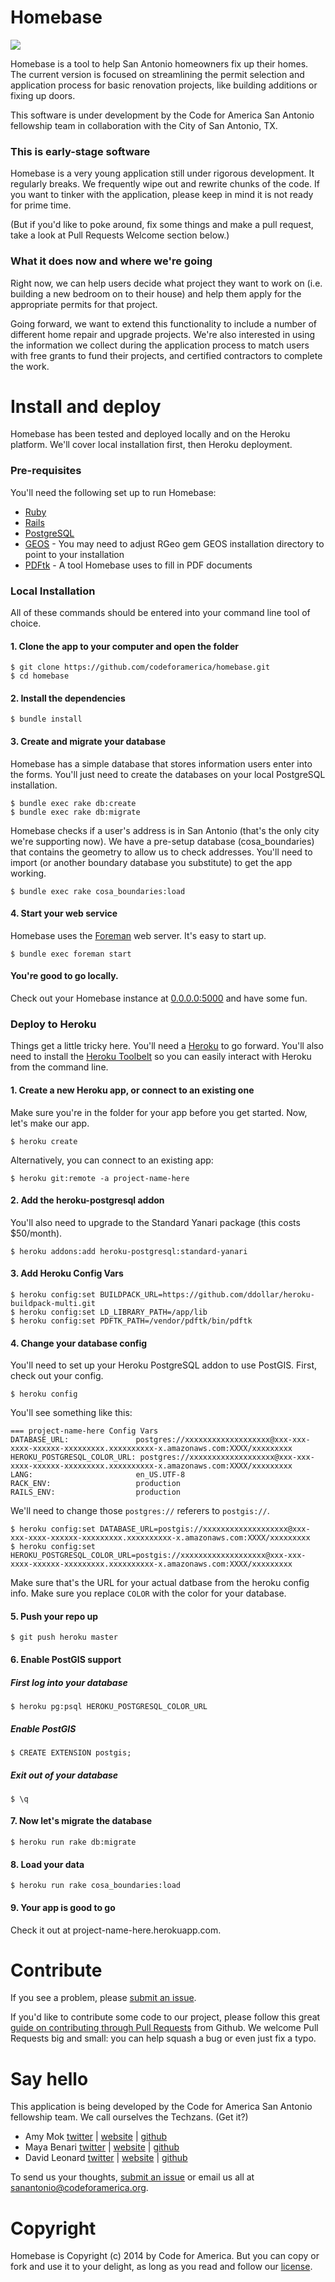 Homebase
========

<img src="http://i.imgur.com/Pa5lhV2.gif" />

Homebase is a tool to help San Antonio homeowners fix up their homes. The current version is focused on streamlining the permit selection and application process for basic renovation projects, like building additions or fixing up doors.

This software is under development by the Code for America San Antonio fellowship team in collaboration with the City of San Antonio, TX.

### This is early-stage software

Homebase is a very young application still under rigorous development. It regularly breaks. We frequently wipe out and rewrite chunks of the code. If you want to tinker with the application, please keep in mind it is not ready for prime time.

(But if you'd like to poke around, fix some things and make a pull request, take a look at Pull Requests Welcome section below.)

### What it does now and where we're going

Right now, we can help users decide what project they want to work on (i.e. building a new bedroom on to their house) and help them apply for the appropriate permits for that project.

Going forward, we want to extend this functionality to include a number of different home repair and upgrade projects. We're also interested in using the information we collect during the application process to match users with free grants to fund their projects, and certified contractors to complete the work.

# Install and deploy

Homebase has been tested and deployed locally and on the Heroku platform. We'll cover local installation first, then Heroku deployment.

### Pre-requisites

You'll need the following set up to run Homebase:

* [Ruby](https://github.com/codeforamerica/howto/blob/master/Ruby.md)
* [Rails](https://github.com/codeforamerica/howto/blob/master/Rails.md)
* [PostgreSQL](https://github.com/codeforamerica/howto/blob/master/PostgreSQL.md)
* [GEOS](http://trac.osgeo.org/geos/) - You may need to adjust RGeo gem GEOS installation directory to point to your installation
* [PDFtk](http://www.pdflabs.com/tools/pdftk-server/) - A tool Homebase uses to fill in PDF documents

### Local Installation

All of these commands should be entered into your command line tool of choice.

#### 1. Clone the app to your computer and open the folder

    $ git clone https://github.com/codeforamerica/homebase.git
    $ cd homebase

#### 2. Install the dependencies

    $ bundle install

#### 3. Create and migrate your database

Homebase has a simple database that stores information users enter into the forms. You'll just need to create the databases on your local PostgreSQL installation.

    $ bundle exec rake db:create
    $ bundle exec rake db:migrate

Homebase checks if a user's address is in San Antonio (that's the only city we're supporting now). We have a pre-setup database (cosa_boundaries) that contains the geometry to allow us to check addresses. You'll need to import (or another boundary database you substitute) to get the app working.

    $ bundle exec rake cosa_boundaries:load

#### 4. Start your web service

Homebase uses the [Foreman](http://theforeman.org/) web server. It's easy to start up.

    $ bundle exec foreman start

#### You're good to go locally.

Check out your Homebase instance at [0.0.0.0:5000](http://0.0.0.0:5000) and have some fun.

### Deploy to Heroku

Things get a little tricky here. You'll need a [Heroku](https://heroku.com) to go forward. You'll also need to install the [Heroku Toolbelt](https://toolbelt.heroku.com/) so you can easily interact with Heroku from the command line.

#### 1. Create a new Heroku app, or connect to an existing one

Make sure you're in the folder for your app before you get started. Now, let's make our app.

    $ heroku create

Alternatively, you can connect to an existing app:

    $ heroku git:remote -a project-name-here

#### 2. Add the heroku-postgresql addon

You'll also need to upgrade to the Standard Yanari package (this costs $50/month).

    $ heroku addons:add heroku-postgresql:standard-yanari

#### 3. Add Heroku Config Vars

    $ heroku config:set BUILDPACK_URL=https://github.com/ddollar/heroku-buildpack-multi.git
    $ heroku config:set LD_LIBRARY_PATH=/app/lib
    $ heroku config:set PDFTK_PATH=/vendor/pdftk/bin/pdftk

#### 4. Change your database config

You'll need to set up your Heroku PostgreSQL addon to use PostGIS. First, check out your config.

    $ heroku config

You'll see something like this:

    === project-name-here Config Vars
    DATABASE_URL:               postgres://xxxxxxxxxxxxxxxxxxx@xxx-xxx-xxxx-xxxxxx-xxxxxxxxx.xxxxxxxxxx-x.amazonaws.com:XXXX/xxxxxxxxx
    HEROKU_POSTGRESQL_COLOR_URL: postgres://xxxxxxxxxxxxxxxxxxx@xxx-xxx-xxxx-xxxxxx-xxxxxxxxx.xxxxxxxxxx-x.amazonaws.com:XXXX/xxxxxxxxx
    LANG:                       en_US.UTF-8
    RACK_ENV:                   production
    RAILS_ENV:                  production

We'll need to change those `postgres://` referers to `postgis://`.

    $ heroku config:set DATABASE_URL=postgis://xxxxxxxxxxxxxxxxxxx@xxx-xxx-xxxx-xxxxxx-xxxxxxxxx.xxxxxxxxxx-x.amazonaws.com:XXXX/xxxxxxxxx
    $ heroku config:set HEROKU_POSTGRESQL_COLOR_URL=postgis://xxxxxxxxxxxxxxxxxxx@xxx-xxx-xxxx-xxxxxx-xxxxxxxxx.xxxxxxxxxx-x.amazonaws.com:XXXX/xxxxxxxxx

Make sure that's the URL for your actual datbase from the heroku config info. Make sure you replace `COLOR` with the color for your database.

#### 5. Push your repo up

    $ git push heroku master

#### 6. Enable PostGIS support

##### First log into your database
    $ heroku pg:psql HEROKU_POSTGRESQL_COLOR_URL

##### Enable PostGIS
    $ CREATE EXTENSION postgis;

##### Exit out of your database
    $ \q

#### 7. Now let's migrate the database

    $ heroku run rake db:migrate

#### 8. Load your data

    $ heroku run rake cosa_boundaries:load

#### 9. Your app is good to go

Check it out at project-name-here.herokuapp.com.

# Contribute

If you see a problem, please [submit an issue](https://github.com/codeforamerica/homebase/issues). 

If you'd like to contribute some code to our project, please follow this great [guide on contributing through Pull Requests](https://guides.github.com/activities/contributing-to-open-source/#contributing) from Github. We welcome Pull Requests big and small: you can help squash a bug or even just fix a typo.

# Say hello

This application is being developed by the Code for America San Antonio fellowship team. We call ourselves the Techzans. (Get it?)

* Amy Mok  [twitter](https://twitter.com/amymok) | [website](http://mokamy.com) | [github](https://github.com/amymok)
* Maya Benari  [twitter](https://twitter.com/mayabenari) | [website](http://maya-benari.com/) | [github](https://github.com/maya-)
* David Leonard  [twitter](https://twitter.com/davidleonardii) | [website](http://davidleonard.me) | [github](https://github.com/davidrleonard)

To send us your thoughts, [submit an issue](https://github.com/codeforamerica/homebase/issues) or email us all at [sanantonio@codeforamerica.org](mailto:sanantonio@codeforamerica.org).

# Copyright

Homebase is Copyright (c) 2014 by Code for America. But you can copy or fork and use it to your delight, as long as you read and follow our [license](https://github.com/codeforamerica/homebase/blob/master/LICENSE).